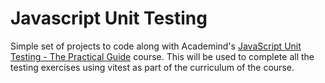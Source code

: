 # Javascript Unit Testing
Simple set of projects to code along with Academind's [JavaScript Unit Testing - The Practical Guide](https://www.udemy.com/course/javascript-unit-testing-the-practical-guide/) course.
This will be used to complete all the testing exercises using vitest as part of the curriculum of the course.